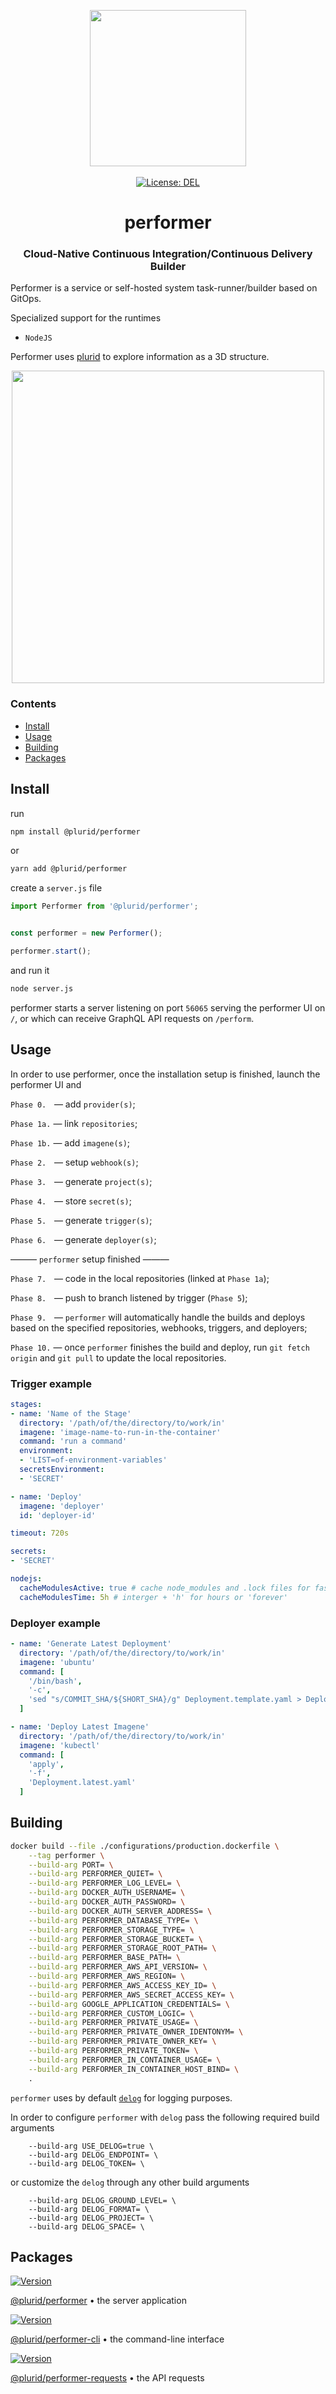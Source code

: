 <p align="center">
    <img src="https://raw.githubusercontent.com/plurid/performer/master/about/identity/performer-logo.png" height="250px">
    <br />
    <br />
    <a target="_blank" href="https://github.com/plurid/performer/blob/master/LICENSE">
        <img src="https://img.shields.io/badge/license-DEL-blue.svg?colorB=1380C3&style=for-the-badge" alt="License: DEL">
    </a>
</p>



<h1 align="center">
    performer
</h1>


<h3 align="center">
    Cloud-Native Continuous Integration/Continuous Delivery Builder
</h3>


Performer is a service or self-hosted system task-runner/builder based on GitOps.

Specialized support for the runtimes

+ `NodeJS`

Performer uses [plurid](https://github.com/plurid/plurid) to explore information as a 3D structure.


<p align="center">
    <img src="https://raw.githubusercontent.com/plurid/performer/master/about/screenshots/ss-1.png" height="500px">
</p>



### Contents

+ [Install](#install)
+ [Usage](#usage)
+ [Building](#building)
+ [Packages](#packages)



## Install

run

``` bash
npm install @plurid/performer
```

or

``` bash
yarn add @plurid/performer
```

create a `server.js` file

``` typescript
import Performer from '@plurid/performer';


const performer = new Performer();

performer.start();
```

and run it

``` bash
node server.js
```

performer starts a server listening on port `56065` serving the performer UI on `/`, or which can receive GraphQL API requests on `/perform`.



## Usage

In order to use performer, once the installation setup is finished, launch the performer UI and

`Phase 0.⠀` — add `provider(s)`;

`Phase 1a.` — link `repositories`;

`Phase 1b.` — add `imagene(s)`;

`Phase 2.⠀` — setup `webhook(s)`;

`Phase 3.⠀` — generate `project(s)`;

`Phase 4.⠀` — store `secret(s)`;

`Phase 5.⠀` — generate `trigger(s)`;

`Phase 6.⠀` — generate `deployer(s)`;

——— `performer` setup finished ———

`Phase 7.⠀` — code in the local repositories (linked at `Phase 1a`);

`Phase 8.⠀` — push to branch listened by trigger (`Phase 5`);

`Phase 9.⠀` — `performer` will automatically handle the builds and deploys based on the specified repositories, webhooks, triggers, and deployers;

`Phase 10.` — once `performer` finishes the build and deploy, run `git fetch origin` and `git pull` to update the local repositories.


### Trigger example

``` yaml
stages:
- name: 'Name of the Stage'
  directory: '/path/of/the/directory/to/work/in'
  imagene: 'image-name-to-run-in-the-container'
  command: 'run a command'
  environment:
  - 'LIST=of-environment-variables'
  secretsEnvironment:
  - 'SECRET'

- name: 'Deploy'
  imagene: 'deployer'
  id: 'deployer-id'

timeout: 720s

secrets:
- 'SECRET'

nodejs:
  cacheModulesActive: true # cache node_modules and .lock files for faster container creation
  cacheModulesTime: 5h # interger + 'h' for hours or 'forever'
```


### Deployer example

``` yaml
- name: 'Generate Latest Deployment'
  directory: '/path/of/the/directory/to/work/in'
  imagene: 'ubuntu'
  command: [
    '/bin/bash',
    '-c',
    'sed "s/COMMIT_SHA/${SHORT_SHA}/g" Deployment.template.yaml > Deployment.latest.yaml'
  ]

- name: 'Deploy Latest Imagene'
  directory: '/path/of/the/directory/to/work/in'
  imagene: 'kubectl'
  command: [
    'apply',
    '-f',
    'Deployment.latest.yaml'
  ]
```



## Building

``` bash
docker build --file ./configurations/production.dockerfile \
    --tag performer \
    --build-arg PORT= \
    --build-arg PERFORMER_QUIET= \
    --build-arg PERFORMER_LOG_LEVEL= \
    --build-arg DOCKER_AUTH_USERNAME= \
    --build-arg DOCKER_AUTH_PASSWORD= \
    --build-arg DOCKER_AUTH_SERVER_ADDRESS= \
    --build-arg PERFORMER_DATABASE_TYPE= \
    --build-arg PERFORMER_STORAGE_TYPE= \
    --build-arg PERFORMER_STORAGE_BUCKET= \
    --build-arg PERFORMER_STORAGE_ROOT_PATH= \
    --build-arg PERFORMER_BASE_PATH= \
    --build-arg PERFORMER_AWS_API_VERSION= \
    --build-arg PERFORMER_AWS_REGION= \
    --build-arg PERFORMER_AWS_ACCESS_KEY_ID= \
    --build-arg PERFORMER_AWS_SECRET_ACCESS_KEY= \
    --build-arg GOOGLE_APPLICATION_CREDENTIALS= \
    --build-arg PERFORMER_CUSTOM_LOGIC= \
    --build-arg PERFORMER_PRIVATE_USAGE= \
    --build-arg PERFORMER_PRIVATE_OWNER_IDENTONYM= \
    --build-arg PERFORMER_PRIVATE_OWNER_KEY= \
    --build-arg PERFORMER_PRIVATE_TOKEN= \
    --build-arg PERFORMER_IN_CONTAINER_USAGE= \
    --build-arg PERFORMER_IN_CONTAINER_HOST_BIND= \
    .
```

`performer` uses by default [`delog`](https://github.com/plurid/delog) for logging purposes.

In order to configure `performer` with `delog` pass the following required build arguments

```
    --build-arg USE_DELOG=true \
    --build-arg DELOG_ENDPOINT= \
    --build-arg DELOG_TOKEN= \
```

or customize the `delog` through any other build arguments

```
    --build-arg DELOG_GROUND_LEVEL= \
    --build-arg DELOG_FORMAT= \
    --build-arg DELOG_PROJECT= \
    --build-arg DELOG_SPACE= \
```



## Packages

<a target="_blank" href="https://www.npmjs.com/package/@plurid/performer">
    <img src="https://img.shields.io/npm/v/@plurid/performer.svg?logo=npm&colorB=1380C3&style=for-the-badge" alt="Version">
</a>

[@plurid/performer][performer-server] • the server application

[performer-server]: https://github.com/plurid/performer/tree/master/packages/performer-server


<a target="_blank" href="https://www.npmjs.com/package/@plurid/performer-cli">
    <img src="https://img.shields.io/npm/v/@plurid/performer-cli.svg?logo=npm&colorB=1380C3&style=for-the-badge" alt="Version">
</a>

[@plurid/performer-cli][performer-cli] • the command-line interface

[performer-cli]: https://github.com/plurid/performer/tree/master/packages/performer-cli


<a target="_blank" href="https://www.npmjs.com/package/@plurid/performer-requests">
    <img src="https://img.shields.io/npm/v/@plurid/performer-requests.svg?logo=npm&colorB=1380C3&style=for-the-badge" alt="Version">
</a>

[@plurid/performer-requests][performer-requests] • the API requests

[performer-requests]: https://github.com/plurid/performer/tree/master/packages/performer-requests
